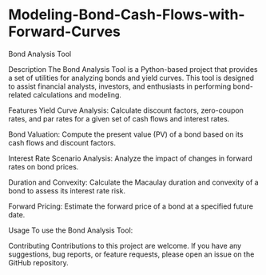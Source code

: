 # Modeling-Bond-Cash-Flows-with-Forward-Curves

Bond Analysis Tool

Description
The Bond Analysis Tool is a Python-based project that provides a set of utilities for analyzing bonds and yield curves. This tool is designed to assist financial analysts, investors, and enthusiasts in performing bond-related calculations and modeling.

Features
Yield Curve Analysis: Calculate discount factors, zero-coupon rates, and par rates for a given set of cash flows and interest rates.

Bond Valuation: Compute the present value (PV) of a bond based on its cash flows and discount factors.

Interest Rate Scenario Analysis: Analyze the impact of changes in forward rates on bond prices.

Duration and Convexity: Calculate the Macaulay duration and convexity of a bond to assess its interest rate risk.

Forward Pricing: Estimate the forward price of a bond at a specified future date.

Usage
To use the Bond Analysis Tool:


Contributing
Contributions to this project are welcome. If you have any suggestions, bug reports, or feature requests, please open an issue on the GitHub repository.



